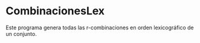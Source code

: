 # CombinacionesLex
Este programa genera todas las r-combinaciones en orden lexicográfico de un conjunto.
